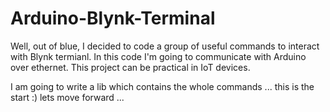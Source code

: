 # Arduino-Blynk-Terminal
Well, out of blue, I decided to code a group of useful commands to interact with Blynk termianl. In this code I'm going to communicate with Arduino over ethernet. This project can be practical in IoT devices.

I am going to write a lib which contains the whole commands ...
this is the start :)
lets move forward ...
